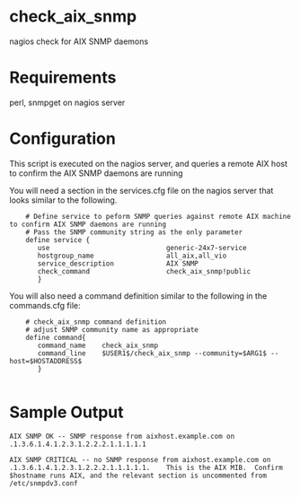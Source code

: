 # check_aix_snmp
nagios check for AIX SNMP daemons

# Requirements
perl, snmpget on nagios server

# Configuration

This script is executed on the nagios server, and queries a remote AIX host to confirm the AIX SNMP daemons are running

You will need a section in the services.cfg file on the nagios server that looks similar to the following.

```
    # Define service to peform SNMP queries against remote AIX machine to confirm AIX SNMP daemons are running
    # Pass the SNMP community string as the only parameter
    define service {
       use                             generic-24x7-service
       hostgroup_name                  all_aix,all_vio
       service_description             AIX SNMP
       check_command                   check_aix_snmp!public
       }
```


You will also need a command definition similar to the following in the commands.cfg file:
```
    # check_aix_snmp command definition
    # adjust SNMP community name as appropriate
    define command{
       command_name    check_aix_snmp
       command_line    $USER1$/check_aix_snmp --community=$ARG1$ --host=$HOSTADDRESS$
       }
                                                                                  
```

# Sample Output
```
AIX SNMP OK -- SNMP response from aixhost.example.com on .1.3.6.1.4.1.2.3.1.2.2.2.1.1.1.1.1
```
```
AIX SNMP CRITICAL -- no SNMP response from aixhost.example.com on .1.3.6.1.4.1.2.3.1.2.2.2.1.1.1.1.1.    This is the AIX MIB.  Confirm $hostname runs AIX, and the relevant section is uncommented from /etc/snmpdv3.conf
```
